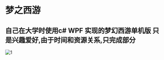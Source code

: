 # 梦之西游

## 自己在大学时使用c# WPF 实现的梦幻西游单机版  只是兴趣爱好,由于时间和资源关系,只完成部分


![1](http://git.oschina.net/freegodly888/mzxy/tree/master/images/1.png)

